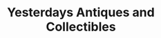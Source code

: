 ---
title: "Yesterdays Antiques and Collectibles"
url: /livonia/yesterdays-antiques-and-collectibles/
shop: Antiquitäten
---